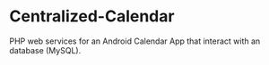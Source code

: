 # Centralized-Calendar
PHP web services for an Android Calendar App that interact with an database (MySQL).
